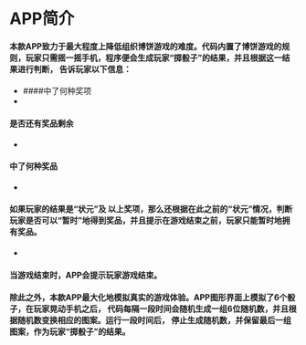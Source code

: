 # APP简介

#### 本款APP致力于最大程度上降低组织博饼游戏的难度。代码内置了博饼游戏的规则，玩家只需摇一摇手机，程序便会生成玩家“掷骰子”的结果，并且根据这一结果进行判断， 告诉玩家以下信息：
* 
   ####中了何种奖项
* 
####  是否还有奖品剩余
* 
#### 中了何种奖品
* 
#### 如果玩家的结果是“状元”及 以上奖项，那么还根据在此之前的“状元”情况，判断玩家是否可以“暂时”地得到奖品，并且提示在游戏结束之前，玩家只能暂时地拥有奖品。
* 
#### 当游戏结束时，APP会提示玩家游戏结束。

#### 除此之外，本款APP最大化地模拟真实的游戏体验。APP图形界面上模拟了6个骰子，在玩家晃动手机之后， 代码每隔一段时间会随机生成一组6位随机数，并且根据随机数变换相应的图案。运行一段时间后， 停止生成随机数，并保留最后一组图案，作为玩家“掷骰子”的结果。